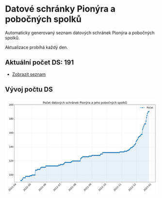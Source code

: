 # Datové schránky Pionýra a pobočných spolků

Automaticky generovaný seznam datových schránek Pionýra a pobočných spolků.

Aktualizace probíhá každý den.

## Aktuální počet DS: 191

- [Zobrazit seznam](datovky.csv)

## Vývoj počtu DS

![Vývoj počtu datových schránek](history.png)
